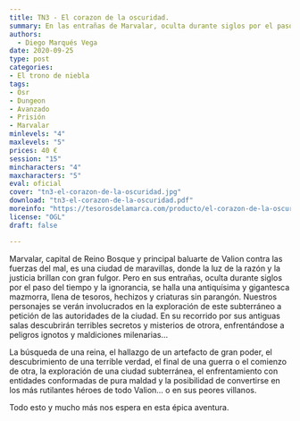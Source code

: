 ```yaml
---
title: TN3 - El corazon de la oscuridad.
summary: En las entrañas de Marvalar, oculta durante siglos por el paso del tiempo y la ignorancia, se halla una antiquísima y gigantesca mazmorra, llena de tesoros, hechizos y criaturas sin par. Nuestros personajes se verán involucrados en la exploración de este subterráneo a petición de la propia corona de Marvalar, alertada de la presencia del lugar por un súbito ataque sorpresa sobre la capital. En su recorrido por sus espantosas salas, descubrirán verdades terribles que nunca pensaron que llegarían a vislumbrar, no solo sobre el mundo al que tanto aman, sino también sobre si mismos.
authors:
  - Diego Marqués Vega
date: 2020-09-25
type: post
categories:
- El trono de niebla
tags:
- Osr
- Dungeon
- Avanzado
- Prisión
- Marvalar
minlevels: "4"
maxlevels: "5"
prices: 40 €
session: "15"
mincharacters: "4"
maxcharacters: "5"
eval: oficial
cover: "tn3-el-corazon-de-la-oscuridad.jpg"
download: "tn3-el-corazon-de-la-oscuridad.pdf"
moreinfo: "https://tesorosdelamarca.com/producto/el-corazon-de-la-oscuridad/"
license: "OGL"
draft: false

---
```


Marvalar, capital de Reino Bosque y principal baluarte de Valion contra las fuerzas del mal, es una ciudad de maravillas, donde la luz de la razón y la justicia brillan con gran fulgor. Pero en sus entrañas, oculta durante siglos por el paso del tiempo y la ignorancia, se halla una antiquísima y gigantesca mazmorra, llena de tesoros, hechizos y criaturas sin parangón. Nuestros personajes se verán involucrados en la exploración de este subterráneo a petición de las autoridades de la ciudad. En su recorrido por sus antiguas salas descubrirán terribles secretos y misterios de otrora, enfrentándose a peligros ignotos y maldiciones milenarias…

La búsqueda de una reina, el hallazgo de un artefacto de gran poder, el descubrimiento de una terrible verdad, el final de una guerra o el comienzo de otra, la exploración de una ciudad subterránea, el enfrentamiento con entidades conformadas de pura maldad y la posibilidad de convertirse en los más rutilantes héroes de todo Valion… o en sus peores villanos.

Todo esto y mucho más nos espera en esta épica aventura.
